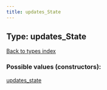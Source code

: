 ```yaml
---
title: updates_State
---
```

## Type: updates\_State  
[Back to types index](index.md)



### Possible values (constructors):

[updates\_state](../constructors/updates_state.md)  


